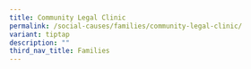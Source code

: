 ```yaml
---
title: Community Legal Clinic
permalink: /social-causes/families/community-legal-clinic/
variant: tiptap
description: ""
third_nav_title: Families
---
```

